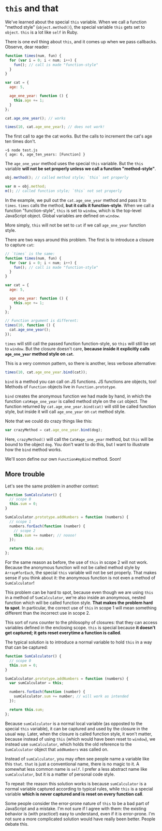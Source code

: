 # `this` and that

We've learned about the special `this` variable. When we call a
function "method style" (`object.method()`), the special variable
`this` gets set to `object`. `this` is a lot like `self` in Ruby.

There is one evil thing about `this`, and it comes up when we pass
callbacks. Observe, dear reader:

```javascript
function times(num, fun) {
  for (var i = 0; i < num; i++) {
    fun(); // call is made "function-style"
  }
}

var cat = {
  age: 5,

  age_one_year: function () {
    this.age += 1;
  }
};

cat.age_one_year(); // works

times(10, cat.age_one_year); // does not work!
```

The first call to age the cat works. But the calls to increment the
cat's age ten times don't.

```
~$ node test.js
{ age: 6, age_ten_years: [Function] }
```

The `age_one_year` method uses the special `this` variable. But the
`this` variable **will not be set properly unless we call a function
"method-style"**.

```javascript
obj.method(); // called method style; `this` set properly

var m = obj.method;
m(); // called function style; `this` not set properly
```

In the example, we pull out the `cat.age_one_year` method and pass it
to `times`. `times` calls the method, **but it calls it
function-style**. When we call a function "function-style", `this` is
set to `window`, which is the top-level JavaScript object. Global
variables are defined on `window`.

More simply, `this` will not be set to `cat` if we call `age_one_year`
function style.

There are two ways around this problem. The first is to introduce a
closure to capture `cat`:

```javascript
// `times` is the same:
function times(num, fun) {
  for (var i = 0; i < num; i++) {
    fun(); // call is made "function-style"
  }
}

var cat = {
  age: 5,

  age_one_year: function () {
    this.age += 1;
  }
};

// Function argument is different:
times(10, function () {
  cat.age_one_year();
});
```

`times` will still call the passed function function-style, so `this`
will still be set to `window`. But the closure doesn't care, **because
inside it explicitly calls `age_one_year` method style on `cat`**.

This is a very common pattern, so there is another, less verbose
alternative:

```javascript
times(10, cat.age_one_year.bind(cat));
```

`bind` is a method you can call on JS functions. JS functions are
objects, too! Methods of `Function` objects live in
`Function.prototype`.

`bind` creates the anonymous function we had made by hand, in which
the function `cat#age_one_year` is called method style on the `cat`
object. The function returned by `cat.age_one_year.bind(cat)` will
still be called function style, but inside it will call `age_one_year`
on `cat` method style.

Note that we could do crazy things like this:

```javascript
var crazyMethod = cat.age_one_year.bind(dog);
```

Here, `crazyMethod()` will call the `Cat#age_one_year` method, but
`this` will be bound to the object `dog`. You don't want to do this,
but I want to illustrate how the `bind` method works.

We'll soon define our own `Function#myBind` method. Soon!

## More trouble

Let's see the same problem in another context:

```javascript
function SumCalculator() {
  // scope 0
  this.sum = 0;
}

SumCalculator.prototype.addNumbers = function (numbers) {
  // scope 1
  numbers.forEach(function (number) {
    // scope 2
    this.sum += number; // noooo!
  });

  return this.sum;
};
```

For the same reason as before, the use of `this` in scope 2 will not
work. Because the anonymous function will not be called method style
by `Array#forEach`, the special `this` variable will not be set
properly. That makes sense if you think about it: the anonymous
function is not even a method of `SumCalculator`!

This problem can be hard to spot, because even though we are using
`this` in a method of `SumCalculator`, we're also inside an anonymous,
nested function which will be called function style. **That makes the
problem hard to spot**. In particular, the correct use of `this` in
scope 1 will mean something different than the incorrect use in scope
2.

This sort of runs counter to the philosophy of closures: that they can
access variables defined in the enclosing scope. `this` is special
because **it doesn't get captured; it gets reset everytime a function
is called**.

The typical solution is to introduce a normal variable to hold `this`
in a way that can be captured:

```javascript
function SumCalculator() {
  // scope 0
  this.sum = 0;
}

SumCalculator.prototype.addNumbers = function (numbers) {
  var sumCalculator = this;

  numbers.forEach(function (number) {
    sumCalculator.sum += number; // will work as intended
  });

  return this.sum;
};
```

Because `sumCalculator` is a normal local variable (as opposted to the
special `this` variable), it can be captured and used by the closure
in the usual way. Later, when the closure is called function style, it
won't matter, because instead of using `this` (which would have been
reset to `window`), we instead use `sumCalculator`, which holds the
old reference to the `SumCalculator` object that `addNumbers` was
called on.

Instead of `sumCalculator`, you may often see people name a variable
like this `that`. `that` is just a conventional name, there is no
magic to it. A somewhat less common name is `self`. I prefer a less
abstract name like `sumCalculator`, but it is a matter of personal
code style.

To repeat: the reason this solution works is because `sumCalculator`
is a normal variable captured according to typical rules, while `this`
is a special variable **which is never captured and is reset on every
function call**.

Some people consider the error-prone nature of `this` to be a bad part
of JavaScript and a mistake. I'm not sure if I agree with them: the
existing behavior is (with practice!) easy to understand, even if it
is error-prone. I'm not sure a more complicated solution would have
really been better. People debate this.
